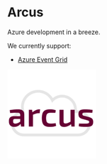 # Arcus
Azure development in a breeze.

We currently support:
- [Azure Event Grid](https://github.com/arcus-azure/arcus.eventgrid)

![Arcus](./media/arcus.png)

